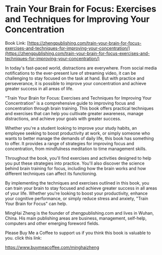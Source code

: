 # Train Your Brain for Focus: Exercises and Techniques for Improving Your Concentration

Book Link: [https://zhengpublishing.com/train-your-brain-for-focus-exercises-and-techniques-for-improving-your-concentration/](https://zhengpublishing.com/train-your-brain-for-focus-exercises-and-techniques-for-improving-your-concentration/)

In today's fast-paced world, distractions are everywhere. From social media notifications to the ever-present lure of streaming video, it can be challenging to stay focused on the task at hand. But with practice and perseverance, it is possible to improve your concentration and achieve greater success in all areas of life.

"Train Your Brain for Focus: Exercises and Techniques for Improving Your Concentration" is a comprehensive guide to improving focus and concentration through brain training. This book offers practical techniques and exercises that can help you cultivate greater awareness, manage distractions, and achieve your goals with greater success.

Whether you're a student looking to improve your study habits, an employee seeking to boost productivity at work, or simply someone who wants to better manage the demands of daily life, this book has something to offer. It provides a range of strategies for improving focus and concentration, from mindfulness meditation to time management skills.

Throughout the book, you'll find exercises and activities designed to help you put these strategies into practice. You'll also discover the science behind brain training for focus, including how the brain works and how different techniques can affect its functioning.

By implementing the techniques and exercises outlined in this book, you can train your brain to stay focused and achieve greater success in all areas of your life. Whether you're looking to boost your productivity, enhance your cognitive performance, or simply reduce stress and anxiety, "Train Your Brain for Focus" can help.

MingHai Zheng is the founder of zhengpublishing.com and lives in Wuhan, China. His main publishing areas are business, management, self-help, computers and other emerging foreword fields.

Please Buy Me a Coffee to support us if you think this book is valuable to you. click this link:

https://www.buymeacoffee.com/minghaizheng
